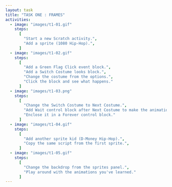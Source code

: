 ```yaml
---
layout: task
title: "TASK ONE : FRAMES"
activities:
  - image: "images/t1-01.gif"
    steps:
      [
        "Start a new Scratch activity.",
        "Add a sprite (1080 Hip-Hop).",
      ]
  - image: "images/t1-02.gif"
    steps:
      [
        "Add a Green Flag Click event block.",
        "Add a Switch Costume looks block.",
        "Change the costume from the options.",
        "Click the block and see what happens."
      ]
  - image: "images/t1-03.png"
    steps:
      [
        "Change the Switch Costume to Next Costume.",
        "Add Wait control block after Next Costume to make the animation slower.",
        "Enclose it in a Forever control block."
      ]
  - image: "images/t1-04.gif"
    steps:
      [
        "Add another sprite kid (D-Money Hip-Hop).",
        "Copy the same script from the first sprite.",
      ]
  - image: "images/t1-05.gif"
    steps:
      [
        "Change the backdrop from the sprites panel.",
        "Play around with the animations you've learned."
      ]
---
```

